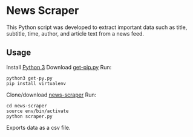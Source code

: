 # News Scraper
This Python script was developed to extract important data
such as title, subtitle, time, author, and article text from a news feed.

## Usage
Install [Python 3](https://www.python.org/downloads/)
Download [get-pip.py](https://bootstrap.pypa.io/get-pip.py)
Run: 
```console 
python3 get-py.py 
pip install virtualenv
```
Clone/download [news-scraper](https://github.com/caseykey/news-scraper.git)
Run: 
```console 
cd news-scraper
source env/bin/activate
python scraper.py
```
Exports data as a csv file.

